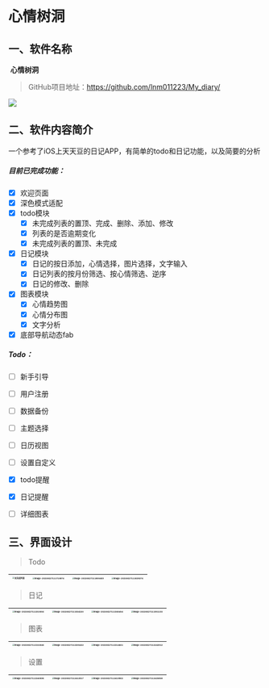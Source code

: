 



# 			心情树洞





## 一、软件名称

​	**心情树洞**

> GitHub项目地址：https://github.com/lnm011223/My_diary/

![](https://gitee.com/lnm011223/lnm011223-picture/raw/master/uPic/image-20211205210854751.png)

## 二、软件内容简介

一个参考了iOS上天天豆的日记APP，有简单的todo和日记功能，以及简要的分析

##### 目前已完成功能：

- [x] 欢迎页面
- [x] 深色模式适配
- [x] todo模块
  - [x] 未完成列表的置顶、完成、删除、添加、修改
  - [x] 列表的是否逾期变化
  - [x] 未完成列表的置顶、未完成
- [x] 日记模块
  - [x] 日记的按日添加，心情选择，图片选择，文字输入
  - [x] 日记列表的按月份筛选、按心情筛选、逆序
  - [x] 日记的修改、删除
- [x] 图表模块
  - [x] 心情趋势图
  - [x] 心情分布图
  - [x] 文字分析
- [x] 底部导航动态fab

##### Todo：

- [ ] 新手引导
- [ ] 用户注册
- [ ] 数据备份
- [ ] 主题选择
- [ ] 日历视图
- [ ] 设置自定义
- [x] todo提醒
- [x] 日记提醒
- [ ] 详细图表



## 三、界面设计

> Todo

| <img src="https://blog-1307458383.cos.ap-guangzhou.myqcloud.com/lnm011223-picture-master/uPic/image-20230627111545533.png" alt="未完成列表" style="zoom: 25%;" /> | <img src="https://blog-1307458383.cos.ap-guangzhou.myqcloud.com/lnm011223-picture-master/uPic/image-20230627111715874.png" alt="image-20230627111715874" style="zoom:25%;" /> | <img src="https://blog-1307458383.cos.ap-guangzhou.myqcloud.com/lnm011223-picture-master/uPic/image-20230627111800469.png" alt="image-20230627111800469" style="zoom:25%;" /> | <img src="https://blog-1307458383.cos.ap-guangzhou.myqcloud.com/lnm011223-picture-master/uPic/image-20230627111828374.png" alt="image-20230627111828374" style="zoom:25%;" /> |
| :----------------------------------------------------------: | :----------------------------------------------------------: | ------------------------------------------------------------ | ------------------------------------------------------------ |



> 日记

| <img src="https://blog-1307458383.cos.ap-guangzhou.myqcloud.com/lnm011223-picture-master/uPic/image-20230627111915556.png" alt="image-20230627111915556" style="zoom:25%;" /> | <img src="https://blog-1307458383.cos.ap-guangzhou.myqcloud.com/lnm011223-picture-master/uPic/image-20230627111934230.png" alt="image-20230627111934230" style="zoom:25%;" /> | <img src="https://blog-1307458383.cos.ap-guangzhou.myqcloud.com/lnm011223-picture-master/uPic/image-20230627111945454.png" alt="image-20230627111945454" style="zoom:25%;" /> | <img src="https://blog-1307458383.cos.ap-guangzhou.myqcloud.com/lnm011223-picture-master/uPic/image-20230627111951193.png" alt="image-20230627111951193" style="zoom:25%;" /> |
| ------------------------------------------------------------ | :----------------------------------------------------------: | :----------------------------------------------------------: | :----------------------------------------------------------: |



> 图表

| <img src="https://blog-1307458383.cos.ap-guangzhou.myqcloud.com/lnm011223-picture-master/uPic/image-20230627112153046.png" alt="image-20230627112153046" style="zoom:25%;" /> | <img src="https://blog-1307458383.cos.ap-guangzhou.myqcloud.com/lnm011223-picture-master/uPic/image-20230627112205422.png" alt="image-20230627112205422" style="zoom:25%;" /> | <img src="https://blog-1307458383.cos.ap-guangzhou.myqcloud.com/lnm011223-picture-master/uPic/image-20230627112214661.png" alt="image-20230627112214661" style="zoom:25%;" /> | <img src="https://blog-1307458383.cos.ap-guangzhou.myqcloud.com/lnm011223-picture-master/uPic/image-20230627112242912.png" alt="image-20230627112242912" style="zoom:25%;" /> |
| :----------------------------------------------------------: | :----------------------------------------------------------: | :----------------------------------------------------------: | :----------------------------------------------------------: |



> 设置

| <img src="https://blog-1307458383.cos.ap-guangzhou.myqcloud.com/lnm011223-picture-master/uPic/image-20230627112340596.png" alt="image-20230627112340596" style="zoom:25%;" /> | <img src="https://blog-1307458383.cos.ap-guangzhou.myqcloud.com/lnm011223-picture-master/uPic/image-20230627112413917.png" alt="image-20230627112413917" style="zoom:25%;" /> | <img src="https://blog-1307458383.cos.ap-guangzhou.myqcloud.com/lnm011223-picture-master/uPic/image-20230627112419962.png" alt="image-20230627112419962" style="zoom:25%;" /> | <img src="https://blog-1307458383.cos.ap-guangzhou.myqcloud.com/lnm011223-picture-master/uPic/image-20230627112425858.png" alt="image-20230627112425858" style="zoom:25%;" /> |
| :----------------------------------------------------------: | :----------------------------------------------------------: | :----------------------------------------------------------: | :----------------------------------------------------------: |

